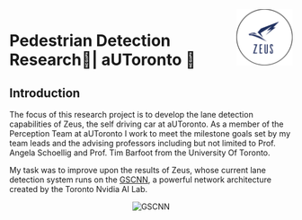 <a href="https://github.com/MustafaKhan670093/Lane-And-Road-Detection-Research#lane-detection-research--autoronto-">
    <img src="Images/logo.png" alt="aUToronto" title="aUToronto" align="right" height="100" />
</a>

# Pedestrian Detection Research🚶| aUToronto 🚙

## Introduction

The focus of this research project is to develop the lane detection capabilities of Zeus, the self driving car at aUToronto. As a member of the Perception Team at aUToronto I work to meet the milestone goals set by my team leads and the advising professors including but not limited to Prof. Angela Schoellig and Prof. Tim Barfoot from the University Of Toronto.

My task was to improve upon the results of Zeus, whose current lane detection system runs on the [GSCNN](https://github.com/nv-tlabs/GSCNN), a powerful network architecture created by the Toronto Nvidia AI Lab. 

<p align="center">
  <img src="Images/gscnn-demo.gif" alt="GSCNN" title="GSCNN" height="300" />
</p>
